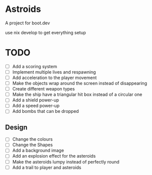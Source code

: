 # Astroids
A project for boot.dev

use nix develop to get everything setup


# TODO
- [ ] Add a scoring system
- [ ] Implement multiple lives and respawning
- [ ] Add acceleration to the player movement
- [ ] Make the objects wrap around the screen instead of disappearing
- [ ] Create different weapon types
- [ ] Make the ship have a triangular hit box instead of a circular one
- [ ] Add a shield power-up
- [ ] Add a speed power-up
- [ ] Add bombs that can be dropped

## Design
- [ ] Change the colours
- [ ] Change the Shapes
- [ ] Add a background image
- [ ] Add an explosion effect for the asteroids
- [ ] Make the asteroids lumpy instead of perfectly round
- [ ] Add a trail to player and asteroids

